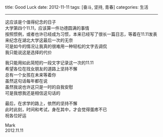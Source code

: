 title: Good Luck
date: 2012-11-11
tags: [奋斗, 坚持, 青春]
categories: 生活

---


这应该是个值得纪念的日子  
大学第四个11.11，应该算一件功德圆满的事情  
按照惯例，或者也许已经成为习惯，本来已经写了很长一篇日志，等着在11.11发表来纪念在湖北大学这最后一次的无奈  
可是如今的情况让我真的很难用一种轻松的文字去调侃  
我只能说这是选择的代价

我只能用如此简短的一段文字记录这一次的11.11  
希望各位在找女朋友的道路上坚持不懈  
总有一个女孩在未来等着你  
虽然这句话每年都在说  
虽然我说也许这只是一时的自我安慰  
可是我想我还是相信这句话的  

最后，在求学的路上，依然的坚持不懈  
此时此刻，时间和考试，身在其中，才会觉得蛋疼不已  
祝各位好运



Mark  
2012.11.11
